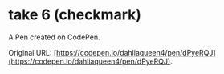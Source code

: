 # take 6 (checkmark)

A Pen created on CodePen.

Original URL: [https://codepen.io/dahliaqueen4/pen/dPyeRQJ](https://codepen.io/dahliaqueen4/pen/dPyeRQJ).

